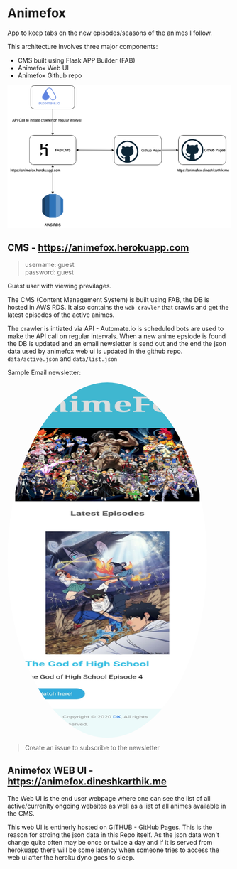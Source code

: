 
# Animefox

App to keep tabs on the new episodes/seasons of the animes I follow.

This architecture  involves  three major components:
- CMS built using Flask APP Builder (FAB)
- Animefox Web UI
- Animefox Github repo


![architecture](architecture.png)


## CMS - https://animefox.herokuapp.com

> username: guest  
password: guest

Guest user with viewing previlages.

The CMS (Content Management System) is built using FAB, the DB is hosted in AWS RDS. It also contains the `web crawler` that crawls and get the latest episodes of the active animes.

The crawler is intiated via API - Automate.io is scheduled bots are used to make the API call on regular intervals. When a new anime epsiode is found the DB is updated and an email newsletter is send out and the end the json data used by animefox web ui is updated in the github repo. `data/active.json` and `data/list.json`

Sample Email newsletter:

<img
  style="border-radius: 50%;"
  align="center"
  src="https://github.com/Dineshkarthik/animefox/blob/master/email-template.jpg"
  width="450"
  height="800"
/>

> Create an issue to subscribe to the newsletter

## Animefox WEB UI - https://animefox.dineshkarthik.me

The Web UI is the end user webpage where one can see the list of all active/currenlty ongoing websites as well as a list of all animes available in the CMS.

This web UI is entinerly hosted on GITHUB - GitHub Pages. This is the reason for stroing the json data in this Repo itself. As the json data won't change quite often may be once or twice a day and if it is served from herokuapp there will be some latency when someone tries to access the web ui after the heroku dyno goes to sleep.

